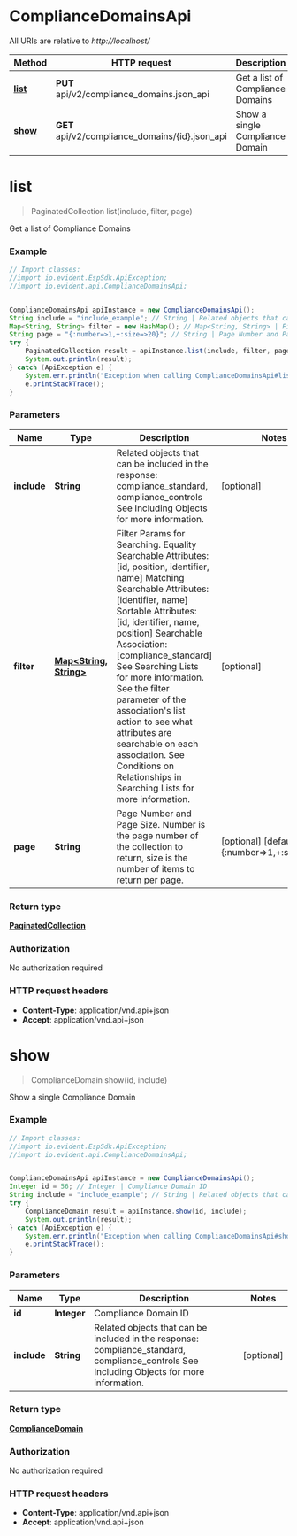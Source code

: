 # ComplianceDomainsApi

All URIs are relative to *http://localhost/*

Method | HTTP request | Description
------------- | ------------- | -------------
[**list**](ComplianceDomainsApi.md#list) | **PUT** api/v2/compliance_domains.json_api | Get a list of Compliance Domains
[**show**](ComplianceDomainsApi.md#show) | **GET** api/v2/compliance_domains/{id}.json_api | Show a single Compliance Domain


<a name="list"></a>
# **list**
> PaginatedCollection list(include, filter, page)

Get a list of Compliance Domains



### Example
```java
// Import classes:
//import io.evident.EspSdk.ApiException;
//import io.evident.api.ComplianceDomainsApi;


ComplianceDomainsApi apiInstance = new ComplianceDomainsApi();
String include = "include_example"; // String | Related objects that can be included in the response:  compliance_standard, compliance_controls See Including Objects for more information.
Map<String, String> filter = new HashMap(); // Map<String, String> | Filter Params for Searching.  Equality Searchable Attributes: [id, position, identifier, name] Matching Searchable Attributes: [identifier, name]  Sortable Attributes: [id, identifier, name, position] Searchable Association: [compliance_standard] See Searching Lists for more information. See the filter parameter of the association's list action to see what attributes are searchable on each association. See Conditions on Relationships in Searching Lists for more information.
String page = "{:number=>1,+:size=>20}"; // String | Page Number and Page Size.  Number is the page number of the collection to return, size is the number of items to return per page.
try {
    PaginatedCollection result = apiInstance.list(include, filter, page);
    System.out.println(result);
} catch (ApiException e) {
    System.err.println("Exception when calling ComplianceDomainsApi#list");
    e.printStackTrace();
}
```

### Parameters

Name | Type | Description  | Notes
------------- | ------------- | ------------- | -------------
 **include** | **String**| Related objects that can be included in the response:  compliance_standard, compliance_controls See Including Objects for more information. | [optional]
 **filter** | [**Map&lt;String, String&gt;**](String.md)| Filter Params for Searching.  Equality Searchable Attributes: [id, position, identifier, name] Matching Searchable Attributes: [identifier, name]  Sortable Attributes: [id, identifier, name, position] Searchable Association: [compliance_standard] See Searching Lists for more information. See the filter parameter of the association&#39;s list action to see what attributes are searchable on each association. See Conditions on Relationships in Searching Lists for more information. | [optional]
 **page** | **String**| Page Number and Page Size.  Number is the page number of the collection to return, size is the number of items to return per page. | [optional] [default to {:number&#x3D;&gt;1,+:size&#x3D;&gt;20}]

### Return type

[**PaginatedCollection**](PaginatedCollection.md)

### Authorization

No authorization required

### HTTP request headers

 - **Content-Type**: application/vnd.api+json
 - **Accept**: application/vnd.api+json

<a name="show"></a>
# **show**
> ComplianceDomain show(id, include)

Show a single Compliance Domain



### Example
```java
// Import classes:
//import io.evident.EspSdk.ApiException;
//import io.evident.api.ComplianceDomainsApi;


ComplianceDomainsApi apiInstance = new ComplianceDomainsApi();
Integer id = 56; // Integer | Compliance Domain ID
String include = "include_example"; // String | Related objects that can be included in the response:  compliance_standard, compliance_controls See Including Objects for more information.
try {
    ComplianceDomain result = apiInstance.show(id, include);
    System.out.println(result);
} catch (ApiException e) {
    System.err.println("Exception when calling ComplianceDomainsApi#show");
    e.printStackTrace();
}
```

### Parameters

Name | Type | Description  | Notes
------------- | ------------- | ------------- | -------------
 **id** | **Integer**| Compliance Domain ID |
 **include** | **String**| Related objects that can be included in the response:  compliance_standard, compliance_controls See Including Objects for more information. | [optional]

### Return type

[**ComplianceDomain**](ComplianceDomain.md)

### Authorization

No authorization required

### HTTP request headers

 - **Content-Type**: application/vnd.api+json
 - **Accept**: application/vnd.api+json

